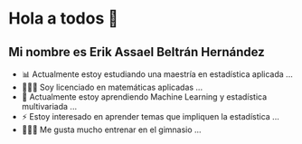 # Hola a todos 👋

## Mi nombre es Erik Assael Beltrán Hernández

- 📊 Actualmente estoy estudiando una maestría en estadística aplicada ...
- 👨🏻‍🎓 Soy licenciado en matemáticas aplicadas ... 
- 🌱 Actualmente estoy aprendiendo Machine Learning y estadística multivariada ...
- ⚡ Estoy interesado en aprender temas que impliquen la estadística ...
- 🏋🏻‍♂️ Me gusta mucho entrenar en el gimnasio ...


